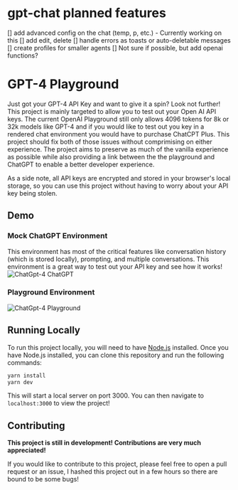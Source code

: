 # gpt-chat planned features
[] add advanced config on the chat (temp, p, etc.) - Currently working on this
[] add edit, delete
[] handle errors as toasts or auto-deletable messages
[] create profiles for smaller agents
[] Not sure if possible, but add openai functions?


# GPT-4 Playground

Just got your GPT-4 API Key and want to give it a spin? Look not further! This project is mainly targeted to allow you to test out your Open AI API keys. The current OpenAI Playground still only allows 4096 tokens for 8k or 32k models like GPT-4 and if you would like to test out you key in a rendered chat environment you would have to purchase ChatCPT Plus. This project should fix both of those issues without comprimising on either experience. The project aims to preserve as much of the vanilla experience as possible while also providing a link between the the playground and ChatGPT to enable a better developer experience.

As a side note, all API keys are encrypted and stored in your browser's local storage, so you can use this project without having to worry about your API key being stolen.

## Demo

### Mock ChatGPT Environment
This environment has most of the critical features like conversation history (which is stored locally), prompting, and multiple conversations. This environment is a great way to test out your API key and see how it works!
![ChatGpt-4 ChatGPT](https://i.imgur.com/DfTbV9d.png)

### Playground Environment
![ChatGpt-4 Playground](https://i.imgur.com/DS6NPH2.png)

## Running Locally
To run this project locally, you will need to have [Node.js](https://nodejs.org/en/) installed. Once you have Node.js installed, you can clone this repository and run the following commands:

```bash
yarn install
yarn dev
```

This will start a local server on port 3000. You can then navigate to `localhost:3000` to view the project!

## Contributing

**This project is still in development! Contributions are very much appreciated!**

If you would like to contribute to this project, please feel free to open a pull request or an issue, I hashed this project out in a few hours so there are bound to be some bugs!
